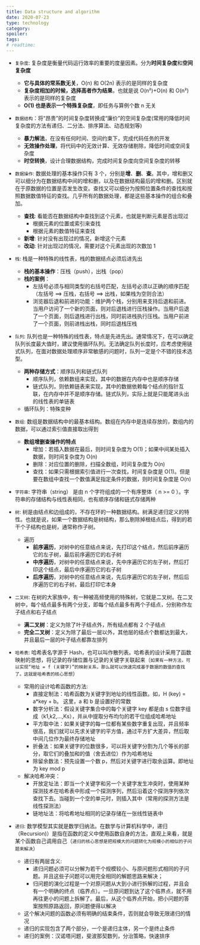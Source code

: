 ```yaml
---
title: Data structure and algorithm
date: 2020-07-23
type: technology
category:
spoiler:
tags:
# readtime:
---
```


* `复杂度`: 复杂度是衡量代码运行效率的重要的度量因素。分为**时间复杂度**和**空间复杂度**
  - **它与具体的常系数无关**，O(n) 和 O(2n) 表示的是同样的复杂度
  - **复杂度相加的时候，选择高者作为结果**，也就是说 O(n²)+O(n) 和 O(n²) 表示的是同样的复杂度
  - **O(1) 也是表示一个特殊复杂度**，即任务与算例个数 n 无关

* `数据结构`：将“昂贵”的时间复杂度转换成“廉价”的空间复杂度(常用的降低时间复杂度的方法有递归、二分法、排序算法、动态规划等)
  - **暴力解法**，在没有任何时间、空间约束下，完成代码任务的开发
  - **无效操作处理**，将代码中的无效计算、无效存储剔除，降低时间或空间复杂度
  - **时空转换**，设计合理数据结构，完成时间复杂度向空间复杂度的转移

* `数据操作`: 数据处理的基本操作只有 3 个，分别是**增**、**删**、**查**。其中，增和删又可以细分为在数据结构中间的增和删，以及在数据结构最后的增和删。区别就在于原数据的位置是否发生改变。查找又可以细分为按照位置条件的查找和按照数据数值特征的查找。几乎所有的数据处理，都是这些基本操作的组合和叠加。
  - **查找**: 看能否在数据结构中查找到这个元素，也就是判断元素是否出现过
    - 根据元素的位置或索引来查找
    - 根据元素的数值特征来查找
  - **新增**: 针对没有出现过的情况，新增这个元素
  - **改动**: 针对出现过的情况，需要对这个元素出现的次数加 1

* `栈`: 栈是一种特殊的线性表，栈的数据结点必须后进先出
  - **栈的基本操作**：压栈（push），出栈（pop）
  - **栈的案例**：
    - 左括号必须与相同类型的右括号匹配，左括号必须以正确的顺序匹配（左括号 ==> 压栈，右括号 ==> 出栈，如果栈为空则合法）
    - 浏览器后退和前进的功能：维护两个栈，分别用来支持后退和前进。当用户访问了一个新的页面，则对后退栈进行压栈操作。当用户后退了一个页面，则后退栈进行出栈，同时前进栈执行压栈。当用户前进了一个页面，则前进栈出栈，同时后退栈压栈

* `队列`: 队列也是一种特殊的线性表，特点是先进先出。通常情况下，在可以确定队列长度最大值时，建议使用循环队列。无法确定队列长度时，应考虑使用链式队列，在面对数据处理顺序非常敏感的问题时，队列一定是个不错的技术选型。
  - **两种存储方式**：顺序队列和链式队列
    - 顺序队列，依赖数组来实现，其中的数据在内存中也是顺序存储
    - 链式队列，则依赖链表来实现，其中的数据依赖每个结点的指针互联，在内存中并不是顺序存储。链式队列，实际上就是只能尾进头出的线性表的单链表
  - 循环队列：特殊变种

* `数组`: 数组是数据结构中的最基本结构。数组在内存中是连续存放的，数组内的数据，可以通过索引值直接取出得到
  - **数组增删查操作的特点**
    - 增加：若插入数据在最后，则时间复杂度为 O(1)；如果中间某处插入数据，则时间复杂度为 O(n)
    - 删除：对应位置的删除，扫描全数组，时间复杂度为 O(n)
    - 查找：如果只需根据索引值进行一次查找，时间复杂度是 O(1)。但是要在数组中查找一个数值满足指定条件的数据，则时间复杂度是 O(n)

* `字符串`: 字符串（string） 是由 n 个字符组成的一个有序整体（ n >= 0 ）。字符串的存储结构与线性表相同，也有顺序存储和链式存储两种

* `树`: 树是由结点和边组成的，不存在环的一种数据结构。树满足递归定义的特性。也就是说，如果一个数据结构是树结构，那么剔除掉根结点后，得到的若干个子结构也是树，通常称作子树。
  - 遍历
    - **前序遍历**，对树中的任意结点来说，先打印这个结点，然后前序遍历它的左子树，最后前序遍历它的右子树
    - **中序遍历**，对树中的任意结点来说，先中序遍历它的左子树，然后打印这个结点，最后中序遍历它的右子树
    - **后序遍历**，对树中的任意结点来说，先后序遍历它的左子树，然后后序遍历它的右子树，最后打印它本身

* `二叉树`: 在树的大家族中，有一种被高频使用的特殊树，它就是二叉树。在二叉树中，每个结点最多有两个分支，即每个结点最多有两个子结点，分别称作左子结点和右子结点
  - **满二叉树**：定义为除了叶子结点外，所有结点都有 2 个子结点
  - **完全二叉树**：定义为除了最后一层以外，其他层的结点个数都达到最大，并且最后一层的叶子结点都靠左排列

* `哈希表`: 哈希表名字源于 Hash，也可以叫作散列表。哈希表的设计采用了函数映射的思想，将记录的存储位置与记录的关键字关联起来（`如果有一种方法，可以实现“地址 = f (关键字)”的映射关系，那么就可以快速完成基于数据的数值的查找了。这就是哈希表的核心思想`）
  - 常用的设计哈希函数的方法:
    - 直接定制法：哈希函数为关键字到地址的线性函数。如，H (key) = a*key + b。 这里，a 和 b 是设置好的常数
    - 数字分析法：假设关键字集合中的每个关键字 key 都是由 s 位数字组成（k1,k2,…,Ks），并从中提取分布均匀的若干位组成哈希地址
    - 平方取中法：如果关键字的每一位都有某些数字重复出现，并且频率很高，我们就可以先求关键字的平方值，通过平方扩大差异，然后取中间几位作为最终存储地址
    - 折叠法：如果关键字的位数很多，可以将关键字分割为几个等长的部分，取它们的叠加和的值（舍去进位）作为哈希地址
    - 除留余数法：预先设置一个数 p，然后对关键字进行取余运算。即地址为 key mod p
  - 解决哈希冲突：
    - 开放定址法：即当一个关键字和另一个关键字发生冲突时，使用某种探测技术在哈希表中形成一个探测序列，然后沿着这个探测序列依次查找下去。当碰到一个空的单元时，则插入其中（常用的探测方法是线性探测法）
    - 链地址法：将哈希地址相同的记录存储在一张线性链表中

* `递归`: 数学模型其实就是数学归纳法。在数学与计算机科学中，递归 （Recursion)）是指在函数的定义中使用函数自身的方法，直观上来看，就是某个函数自己调用自己（`递归的核心思想是把规模大的问题转化为规模小的相似的子问题来解决`）
  - 递归有两层含义:
    - 递归问题必须可以分解为若干个规模较小、与原问题形式相同的子问题。并且这些子问题可以用完全相同的解题思路来解决；
    - 归问题的演化过程是一个对原问题从大到小进行拆解的过程，并且会有一个明确的终点（临界点）。一旦原问题到达了这个临界点，就不用再往更小的问题上拆解了。最后，从这个临界点开始，把小问题的答案按照原路返回，原问题便得以解决
  - 这个解决问题的函数必须有明确的结束条件，否则就会导致无限递归的情况
  - 递归的实现包含了两个部分，一个是递归主体，另一个是终止条件
  - 递归的案例：汉诺塔问题，斐波那契数列，分治策略，快速排序